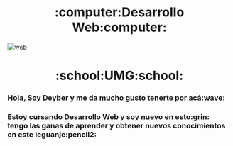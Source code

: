 <h1 align="center">:computer:Desarrollo Web:computer:</h1></center>

![web](https://user-images.githubusercontent.com/53123654/179339644-66693c28-8013-4854-bc24-bdd3378a6209.gif)

<h1 align="center">:school:UMG:school:</h1>

<h3>Hola, Soy Deyber y me da mucho gusto tenerte por acá:wave:<h3>
<h3>Estoy cursando Desarrollo Web y soy nuevo en esto:grin: tengo las ganas de aprender y obtener nuevos conocimientos en este leguanje:pencil2:<h3>
